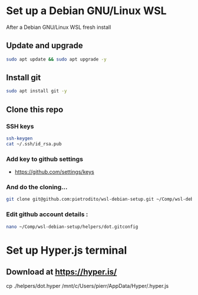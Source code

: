# Set up a Debian GNU/Linux WSL
After a Debian GNU/Linux WSL fresh install

## Update and upgrade
```bash
sudo apt update && sudo apt upgrade -y
```

## Install git
```bash
sudo apt install git -y
```

## Clone this repo

### SSH keys
```bash
ssh-keygen
cat ~/.ssh/id_rsa.pub
```
### Add key to github settings

+ https://github.com/settings/keys

### And do the cloning...
```bash
git clone git@github.com:pietrodito/wsl-debian-setup.git ~/Comp/wsl-debian-setup
```

### Edit github account details :

```bash
nano ~/Comp/wsl-debian-setup/helpers/dot.gitconfig
```
# Set up Hyper.js terminal

##   Download at https://hyper.is/

cp ./helpers/dot.hyper /mnt/c/Users/pierr/AppData/Hyper/.hyper.js

